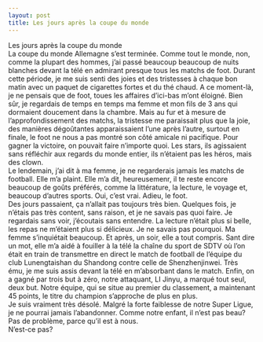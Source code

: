```yaml
---
layout: post
title: Les jours après la coupe du monde
---
```


<p>Les jours après la coupe du monde<br />La coupe du monde Allemagne s’est terminée. Comme tout le monde, non, comme la plupart des hommes, j’ai passé beaucoup beaucoup de nuits blanches devant la télé en admirant presque tous les matchs de foot. Durant cette période, je me suis senti des joies et des tristesses à chaque bon matin avec un paquet de cigarettes fortes et du thé chaud. A ce moment-là, je ne pensais que de foot, toues les affaires d’ici-bas m’ont éloigné. Bien sûr, je regardais de temps en temps ma femme et mon fils de 3 ans qui dormaient doucement dans la chambre. Mais au fur et à mesure de l’approfondissement des matchs, la tristesse me paraissait plus que la joie, des manières dégoûtantes apparaissaient l’une après l’autre, surtout en finale, le foot ne nous a pas montré son côté amicale ni pacifique. Pour gagner la victoire, on pouvait faire n’importe quoi. Les stars, ils agissaient sans réfléchir aux regards du monde entier, ils n’étaient pas les héros, mais des clown.<br />Le lendemain, j’ai dit à ma femme, je ne regarderais jamais les matchs de football. Elle m’a plaint. Elle m’a dit, heureusemenr, il te reste encore beaucoup de goûts préférés, comme la littérature, la lecture, le voyage et, beaucoup d’autres sports. Oui, c’est vrai. Adieu, le foot.<br />Des jours passaient, ça n’allait pas toujours très bien. Quelques fois, je n’étais pas très content, sans raison, et je ne savais pas quoi faire. Je regardais sans voir, j’écoutais sans entendre. La lecture n’était plus si belle, les repas ne m’étaient plus si délicieux. Je ne savais pas pourquoi. Ma femme s’inquiétait beaucoup. Et après, un soir, elle a tout compris. Sant dire un mot, elle m’a aidé à fouiller à la télé la chaîne du sport de SDTV où l’on était en train de transmettre en direct le match de football de l’équipe du club Lunengtaishan du Shandong contre celle de Shenzhenjinwei. Très ému, je me suis assis devant la télé en m’absorbant dans le match. Enfin, on a gagné par trois but à zéro, notre attaquant, LI Jinyu, a marqué tout seul, deux but. Notre équipe, qui se situe au premier du classement, a maintenant 45 points, le titre du champion s’approche de plus en plus.<br />Je suis vraiment très désolé. Malgré la forte faiblesse de notre Super Ligue, je ne pourrai jamais l’abandonner. Comme notre enfant, il n’est pas beau? Pas de problème, parce qu’il est à nous.<br />N’est-ce pas?</p>
<p></p>
